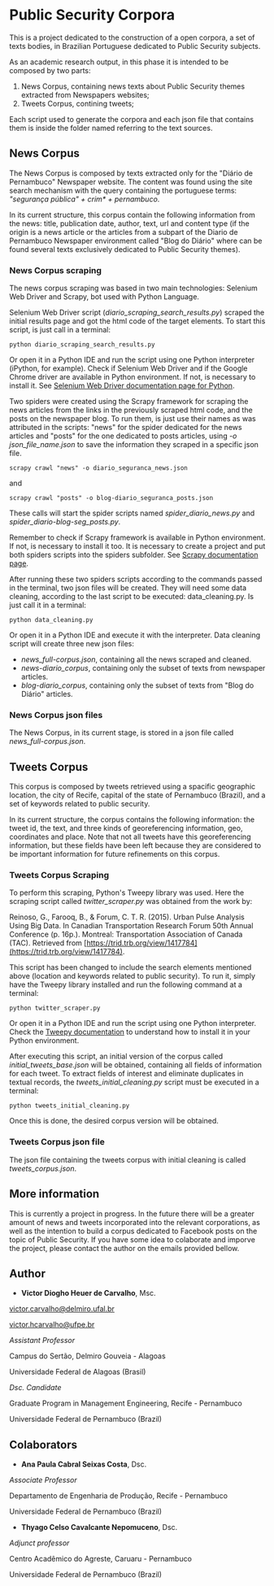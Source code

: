 # Public Security Corpora

This is a project dedicated to the construction of a open corpora, a set of texts bodies, in Brazilian Portuguese dedicated to Public Security subjects. 

As an academic research output, in this phase it is intended to be composed by two parts:

1. News Corpus, containing news texts about Public Security themes extracted from Newspapers websites;
2. Tweets Corpus, contining tweets;

Each script used to generate the corpora and each json file that contains them is inside the folder named referring to the text sources.

## News Corpus

The News Corpus is composed by texts extracted only for the "Diário de Pernambuco" Newspaper website. The content was found using the site search mechanism with the query containing the portuguese terms: _"segurança pública" + crim* + pernambuco_. 

In its current structure, this corpus contain the following information from the news: title, publication date, author, text, url and content type (if the origin is a news article or the articles from a subpart of the Diario de Pernambuco Newspaper environment called "Blog do Diário" where can be found several texts exclusively dedicated to Public Security themes).


### News Corpus scraping

The news corpus scraping was based in two main technologies: Selenium Web Driver and Scrapy, bot used with Python Language.

Selenium Web Driver script (_diario_scraping_search_results.py_) scraped the initial results page and got the html code of the target elements. To start this script, is just call in a terminal:

```
python diario_scraping_search_results.py
```

Or open it in a Python IDE and run the script using one Python interpreter (iPython, for example). Check if Selenium Web Driver and if the Google Chrome driver are available in Python environment. If not, is necessary to install it. See [Selenium Web Driver documentation page for Python](https://selenium-python.readthedocs.io/installation.html).

Two spiders were created using the Scrapy framework for scraping the news articles from the links in the previously scraped html code, and the posts on the newspaper blog. To run them, is just use their names as was attributed in the scripts: "news" for the spider dedicated for the news articles and "posts" for the one dedicated to posts articles, using _-o json_file_name.json_ to save the information they scraped in a specific json file.

```
scrapy crawl "news" -o diario_seguranca_news.json
```

and

```
scrapy crawl "posts" -o blog-diario_seguranca_posts.json
```

These calls will start the spider scripts named _spider_diario_news.py_ and _spider_diario-blog-seg_posts.py_.

Remember to check if Scrapy framework is available in Python environment. If not, is necessary to install it too. It is necessary to create a project and put both spiders scripts into the spiders subfolder. See [Scrapy documentation page](https://docs.scrapy.org/en/latest/intro/install.html).

After running these two spiders scripts according to the commands passed in the terminal, two json files will be created. They will need some data cleaning, according to the last script to be executed: data_cleaning.py.
Is just call it in a terminal:

```
python data_cleaning.py
```

Or open it in a Python IDE and execute it with the interpreter. Data cleaning script will create three new json files:

* _news_full-corpus.json_, containing all the news scraped and cleaned.
* _news-diario_corpus_, containing only the subset of texts from newspaper articles.
* _blog-diario_corpus_, containing only the subset of texts from "Blog do Diário" articles.


### News Corpus json files

The News Corpus, in its current stage, is stored in a json file called _news_full-corpus.json_.


## Tweets Corpus

This corpus is composed by tweets retrieved using a spacific geographic location, the city of Recife, capital of the state of Pernambuco (Brazil), and a set of keywords related to public security.

In its current structure, the corpus contains the following information: the tweet id, the text, and three kinds of georeferencing information, geo, coordinates and place. Note that not all tweets have this georeferencing information, but these fields have been left because they are considered to be important information for future refinements on this corpus.


### Tweets Corpus Scraping

To perform this scraping, Python's Tweepy library was used. Here the scraping script called _twitter_scraper.py_ was obtained from the work by:

Reinoso, G., Farooq, B., & Forum, C. T. R. (2015). Urban Pulse Analysis Using Big Data. In Canadian Transportation Research Forum 50th Annual Conference (p. 16p.). Montreal: Transportation Association of Canada (TAC). Retrieved from [https://trid.trb.org/view/1417784](https://trid.trb.org/view/1417784).

This script has been changed to include the search elements mentioned above (location and keywords related to public security). To run it, simply have the Tweepy library installed and run the following command at a terminal:

```
python twitter_scraper.py
```

Or open it in a Python IDE and run the script using one Python interpreter. Check the [Tweepy documentation](http://docs.tweepy.org/en/latest/) to understand how to install it in your Python environment.

After executing this script, an initial version of the corpus called _initial_tweets_base.json_ will be obtained, containing all fields of information for each tweet. To extract fields of interest and eliminate duplicates in textual records, the _tweets_initial_cleaning.py_ script must be executed in a terminal:

```
python tweets_initial_cleaning.py
```

Once this is done, the desired corpus version will be obtained.


### Tweets Corpus json file

The json file containing the tweets corpus with initial cleaning is called _tweets_corpus.json_.


## More information

This is currently a project in progress. In the future there will be a greater amount of news and tweets incorporated into the relevant corporations, as well as the intention to build a corpus dedicated to Facebook posts on the topic of Public Security. If you have some idea to colaborate and imporve the project, please contact the author on the emails provided bellow.


## Author

* **Victor Diogho Heuer de Carvalho**, Msc.

[victor.carvalho@delmiro.ufal.br](victor.carvalho@delmiro.ufal.br)

[victor.hcarvalho@ufpe.br](victor.hcarvalho@ufpe.br)

*Assistant Professor*

Campus do Sertão, Delmiro Gouveia - Alagoas

Universidade Federal de Alagoas (Brasil)

*Dsc. Candidate*

Graduate Program in Management Engineering, Recife - Pernambuco

Universidade Federal de Pernambuco (Brazil)


## Colaborators

* **Ana Paula Cabral Seixas Costa**, Dsc.

*Associate Professor*

Departamento de Engenharia de Produção, Recife - Pernambuco

Universidade Federal de Pernambuco (Brazil)


* **Thyago Celso Cavalcante Nepomuceno**, Dsc.

*Adjunct professor*

Centro Acadêmico do Agreste, Caruaru - Pernambuco

Universidade Federal de Pernambuco (Brazil)